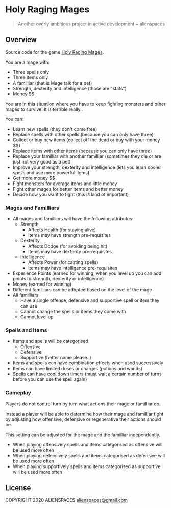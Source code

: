 # Holy Raging Mages

> Another overly ambitious project in active development ~ alienspaces

## Overview

Source code for the game [Holy Raging Mages](https://holyragingmages.com]).

You are a mage with:

* Three spells only
* Three items only
* A familliar (that is Mage talk for a pet)
* Strength, dexterity and intelligence (those are "stats")
* Money $$

You are in this situation where you have to keep fighting monsters and other mages to survive! It is terrible really..

You can:

* Learn new spells (they don't come free)
* Replace spells with other spells (because you can only have three)
* Collect or buy new items (collect off the dead or buy with your money $$)
* Replace items with other items (because you can only have three)
* Replace your familliar with another familliar (sometimes they die or are just not very good as a pet)
* Improve your strength, dexterity and intelligence (lets you learn cooler spells and use more powerful items)
* Get more money $$
* Fight monsters for average items and little money
* Fight other mages for better items and better money
* Decide how you want to fight (this is kind of important)

### Mages and Familliars

* All mages and familliars will have the following attributes:
  * Strength
    * Affects Health (for staying alive)
    * Items may have strength pre-requisites
  * Dexterity
    * Affects Dodge (for avoiding being hit)
    * Items may have dexterity pre-requisites
  * Intelligence
    * Affects Power (for casting spells)
    * Items may have intelligence pre-requisites
* Experience Points (earned for winning, when you level up you can add points to strength, dexterity or intelligence)
* Money (earned for winning)
* Different familliars can be adopted based on the level of the mage
* All familliars
  * Have a single offense, defensive and supportive spell or item they can use
  * Cannot change the spells or items they come with
  * Cannot level up

### Spells and Items

* Items and spells will be categorised
  * Offensive
  * Defensive
  * Supportive (better name please..)
* Items and spells can have combination effects when used successively
* Items can have limited doses or charges (potions and wands)
* Spells can have cool down timers (must wait a certain number of turns before you can use the spell again)

### Gameplay

Players do not control turn by turn what actions their mage or familliar do.

Instead a player will be able to determine how their mage and familliar fight by adjusting how offensive, defensive or regenerative their actions should be.

This setting can be adjusted for the mage and the familliar independently.

* When playing offensively spells and items categorised as offensive will be used more often
* When playing defensively spells and items categorised as defensive will be used more often
* When playing supportively spells and items categorised as supportive will be used more often

## License

COPYRIGHT 2020 ALIENSPACES alienspaces@gmail.com
